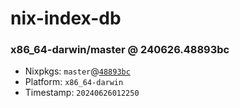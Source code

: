 # nix-index-db
### x86_64-darwin/master @ 240626.48893bc
- Nixpkgs: `master`@[`48893bc`](https://github.com/NixOS/nixpkgs/commit/48893bc89bc58184d026f2347308f1d8a1db8d24)
- Platform: `x86_64-darwin`
- Timestamp: `20240626012250`
